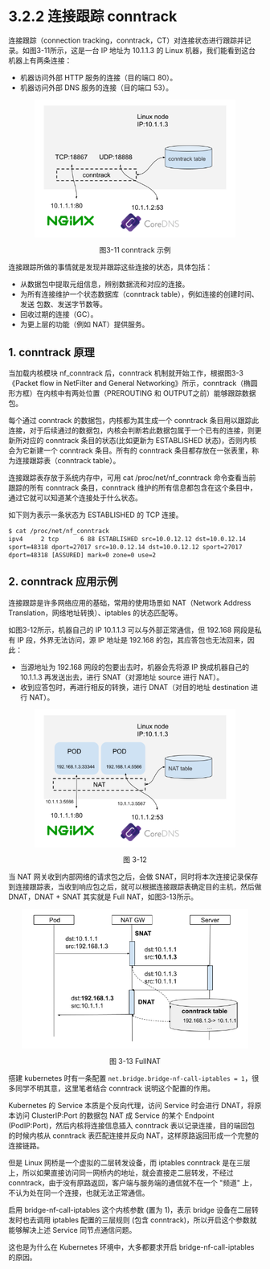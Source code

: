 # 3.2.2 连接跟踪 conntrack

连接跟踪（connection tracking，conntrack，CT）对连接状态进行跟踪并记录。如图3-11所示，这是一台 IP 地址为 10.1.1.3 的 Linux 机器，我们能看到这台机器上有两条连接：

- 机器访问外部 HTTP 服务的连接（目的端口 80）。
- 机器访问外部 DNS 服务的连接（目的端口 53）。

<div  align="center">
	<img src="../assets/conntrack.png" width = "400"  align=center />
	<p>图3-11 conntrack 示例</p>
</div>

连接跟踪所做的事情就是发现并跟踪这些连接的状态，具体包括：

- 从数据包中提取元组信息，辨别数据流和对应的连接。
- 为所有连接维护一个状态数据库（conntrack table），例如连接的创建时间、发送 包数、发送字节数等。
- 回收过期的连接（GC）。
- 为更上层的功能（例如 NAT）提供服务。

## 1. conntrack 原理

当加载内核模块 nf_conntrack 后，conntrack 机制就开始工作，根据图3-3《Packet flow in NetFilter and General Networking》所示，conntrack（椭圆形方框）在内核中有两处位置（PREROUTING 和 OUTPUT之前）能够跟踪数据包。

每个通过 conntrack 的数据包，内核都为其生成一个 conntrack 条目用以跟踪此连接，对于后续通过的数据包，内核会判断若此数据包属于一个已有的连接，则更新所对应的 conntrack 条目的状态(比如更新为 ESTABLISHED 状态)，否则内核会为它新建一个 conntrack 条目。所有的 conntrack 条目都存放在一张表里，称为连接跟踪表（conntrack table）。

连接跟踪表存放于系统内存中，可用 cat /proc/net/nf_conntrack 命令查看当前跟踪的所有 conntrack 条目，conntrack 维护的所有信息都包含在这个条目中，通过它就可以知道某个连接处于什么状态。

如下则为表示一条状态为 ESTABLISHED 的 TCP 连接。
```plain
$ cat /proc/net/nf_conntrack
ipv4     2 tcp      6 88 ESTABLISHED src=10.0.12.12 dst=10.0.12.14 sport=48318 dport=27017 src=10.0.12.14 dst=10.0.12.12 sport=27017 dport=48318 [ASSURED] mark=0 zone=0 use=2
```

## 2. conntrack 应用示例 

连接跟踪是许多网络应用的基础，常用的使用场景如 NAT（Network Address Translation，网络地址转换）、iptables 的状态匹配等。

如图3-12所示，机器自己的 IP 10.1.1.3 可以与外部正常通信，但 192.168 网段是私有 IP 段，外界无法访问，源 IP 地址是 192.168 的包，其应答包也无法回来，因此：

- 当源地址为 192.168 网段的包要出去时，机器会先将源 IP 换成机器自己的 10.1.1.3 再发送出去，进行 SNAT（对源地址 source 进行 NAT）。
- 收到应答包时，再进行相反的转换，进行 DNAT（对目的地址 destination 进行 NAT）。

<div  align="center">
	<img src="../assets/nat.png" width = "400"  align=center />
	<p>图 3-12</p>
</div>

当 NAT 网关收到内部网络的请求包之后，会做 SNAT，同时将本次连接记录保存到连接跟踪表，当收到响应包之后，就可以根据连接跟踪表确定目的主机，然后做 DNAT，DNAT + SNAT 其实就是 Full NAT，如图3-13所示。

<div  align="center">
	<img src="../assets/conntrack-nat.png" width = "450"  align=center />
	<p>图 3-13 FullNAT</p>
</div>

搭建 kubernetes 时有一条配置 `net.bridge.bridge-nf-call-iptables = 1`，很多同学不明其意，这里笔者结合 conntrack 说明这个配置的作用。

Kubernetes 的 Service 本质是个反向代理，访问 Service 时会进行 DNAT，将原本访问 ClusterIP:Port 的数据包 NAT 成 Service 的某个 Endpoint (PodIP:Port)，然后内核将连接信息插入 conntrack 表以记录连接，目的端回包的时候内核从 conntrack 表匹配连接并反向 NAT，这样原路返回形成一个完整的连接链路。

但是 Linux 网桥是一个虚拟的二层转发设备，而 iptables conntrack 是在三层上，所以如果直接访问同一网桥内的地址，就会直接走二层转发，不经过 conntrack，由于没有原路返回，客户端与服务端的通信就不在一个 "频道" 上，不认为处在同一个连接，也就无法正常通信。

启用 bridge-nf-call-iptables 这个内核参数 (置为 1)，表示 bridge 设备在二层转发时也去调用 iptables 配置的三层规则 (包含 conntrack)，所以开启这个参数就能够解决上述 Service 同节点通信问题。

这也是为什么在 Kubernetes 环境中，大多都要求开启 bridge-nf-call-iptables 的原因。

